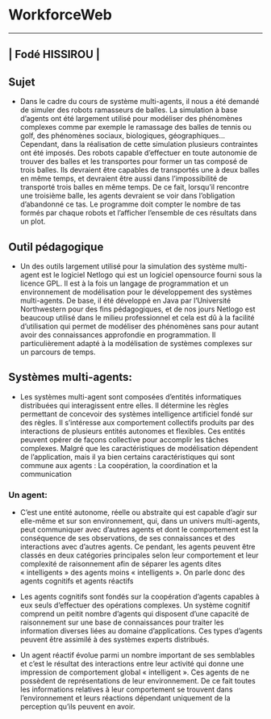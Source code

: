 # WorkforceWeb
---

|               Fodé HISSIROU               |
---


## Sujet

- Dans le cadre du cours de système multi-agents, il nous a été demandé de simuler  des robots ramasseurs de balles. La simulation à base d’agents ont été largement utilisé pour modéliser des phénomènes complexes comme par exemple le ramassage des balles de tennis ou golf, des phénomènes sociaux, biologiques, géographiques... Cependant, dans la réalisation de cette simulation plusieurs contraintes ont été imposés. Des robots capable d’effectuer en toute autonomie de trouver des balles et les transportes pour former un tas composé de trois balles. Ils devraient être capables de transportés une à deux balles en même temps, et devraient être aussi dans l’impossibilité de transporté trois balles en même temps. De ce fait, lorsqu’il rencontre une troisième balle, les agents devraient se voir dans l’obligation d’abandonné ce tas. Le programme doit compter le nombre de tas formés par chaque robots et l’afficher l’ensemble de ces résultats dans un plot.

## Outil pédagogique 

- Un des outils largement utilisé pour la simulation des système multi-agent est le logiciel Netlogo qui est un logiciel opensource fourni sous la licence GPL.  Il est à la fois un langage de programmation et un environnement de modélisation pour le développement des systèmes multi-agents. De base, il été développé en Java par l’Université Northwestern pour des fins pédagogiques, et de nos jours Netlogo est beaucoup utilisé dans le milieu professionnel et cela est dû à la facilité d’utilisation qui permet de modéliser des phénomènes sans pour autant avoir des connaissances approfondie en programmation. Il particulièrement adapté à la modélisation de systèmes complexes sur un parcours de temps.


## Systèmes multi-agents: 

- Les systèmes multi-agent sont composées d’entités informatiques distribuées qui interagissent entre elles. Il détermine les règles permettant de concevoir des systèmes intelligence artificiel fondé sur des règles. Il s’intéresse aux comportement collectifs produits par des interactions de plusieurs entités autonomes et flexibles. Ces entités peuvent opérer de façons collective pour accomplir les tâches complexes. Malgré que les caractéristiques de modélisation dépendent de l’application, mais il ya bien certains caractéristiques qui sont commune aux agents : La coopération, la coordination et la communication

### Un agent:

- C’est une entité autonome, réelle ou abstraite qui est capable d’agir sur elle-même et sur son environnement, qui, dans un univers multi-agents, peut communiquer avec d’autres agents et dont le comportement est la conséquence de ses observations, de ses connaissances et des interactions avec d’autres agents. Ce pendant, les agents peuvent être classés en deux catégories principales selon leur comportement et leur complexité de raisonnement afin de séparer les agents dites « intelligents »  des agents moins « intelligents ». On parle donc des agents cognitifs et agents réactifs

- Les agents cognitifs sont fondés sur la coopération d’agents capables à eux  seuls d’effectuer des opérations complexes. Un système cognitif comprend un peitit nombre d’agents qui disposent d’une capacité de raisonnement sur une base de connaissances pour traiter les information diverses liées au domaine d’applications. Ces types d’agents peuvent être assimilé à des systèmes experts distribués. 

- Un agent réactif évolue parmi un nombre important de ses semblables et c’est le résultat des interactions entre leur activité qui donne une impression de comportement global « intelligent ». Ces agents de ne possèdent de représentations de leur environnement. De ce fait toutes les informations relatives à leur comportement se trouvent dans l’environnement et leurs réactions dépendant uniquement de la perception qu’ils peuvent en avoir.


